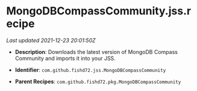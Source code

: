 # MongoDBCompassCommunity.jss.recipe

_Last updated 2021-12-23 20:01:50Z_

- **Description**: Downloads the latest version of MongoDB Compass Community and imports it into your JSS.

- **Identifier**: `com.github.fishd72.jss.MongoDBCompassCommunity`

- **Parent Recipes**: `com.github.fishd72.pkg.MongoDBCompassCommunity`
